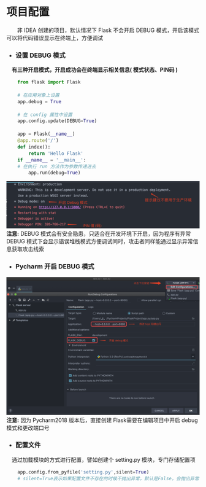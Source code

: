 # 项目配置
&emsp;&emsp;非 IDEA 创建的项目，默认情况下 Flask 不会开启 DEBUG 模式，开启该模式可以将代码错误显示在终端上，方便调试
* ### 设置 DEBUG 模式
&emsp;**有三种开启模式，开启成功会在终端显示相关信息( 模式状态、PIN码 )**

```python
    from flask import Flask
    
    # 在应用对象上设置
    app.debug = True
    
    # 在 config 属性中设置
    app.config.update(DEBUG=True)
    
    app = Flask(__name__)
    @app.route('/')
    def index():
        return 'Hello Flask'
    if __name__ = '__main__':
    # 在执行 run 方法作为参数传递进去
        app.run(debug=True)

```
![](/assets/QQ20200410-104031@2x.png)
**注意:** DEBUG 模式会有安全隐患，只适合在开发环境下开启，因为程序有异常 DEBUG 模式下会显示错误堆栈模式方便调试同时，攻击者同样能通过显示异常信息获取攻击线索
* ### Pycharm 开启 DEBUG 模式
![](/assets/QQ20200410-094703@2x.png)
**注意:** 因为 Pycharm2018 版本后，直接创建 Flask需要在编辑项目中开启 debug 模式和更改端口号
* ### 配置文件
&emsp;通过加载模块的方式进行配置，譬如创建个 setting.py 模块，专门存储配置项

```python
    app.config.from_pyfile('setting.py',silent=True)
    # silent=True表示如果配置文件不存在的时候不抛出异常，默认是False，会抛出异常
```


















